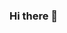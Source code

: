 ### Hi there 👋

<!--
**mmortazavi/mmortazavi** is a ✨ _special_ ✨ repository because its `README.md` (this file) appears on your GitHub profile.

Who I am?
- A Senior Key Expert in Machine Learning and Artificial Intelligence based in Berlin.
- A fromer Computational Research Scientist, engaged with topics like Next-Generation Rechargeable Batteries, Molecular Drug Design etc.

What I'm doing?

- 🔭 I’m currently working on ML topcis to improve manufacturing
- 🌱 I’m currently learning MLOps best-practices
- 👯 I’m looking to collaborate on developing ML models for optimizing production prcoesses
- 💬 Ask me about ML at producitons (if time allows)
- ⚡ Fun fact: I literally love pretty much most of foods to be spicy, although never born or raised with that apetite.
